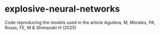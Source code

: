 # explosive-neural-networks
Code reproducing the models used in the article Aguilera, M, Morales, PA, Rosas, FE, M &amp; Shimazaki H (2025)
